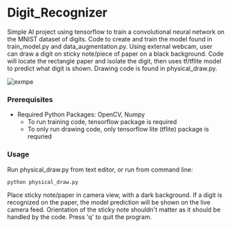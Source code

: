 # Digit_Recognizer
Simple AI project using tensorflow to train a convolutional neural network on the MNIST dataset of digits. Code to create and train the model found in train_model.py and data_augmentation.py.
Using external webcam, user can draw a digit on sticky note/piece of paper on a black background. Code will locate the rectangle paper and isolate the digit, then uses tf/tflite model to predict what digit is shown. Drawing code is found in physical_draw.py.

![exmpe](https://github.com/dylanj1383/Digit_Recognizer/assets/109835004/7554589d-0730-4ec1-ba69-06b35bf710fd)

### Prerequisites
- Required Python Packages: OpenCV, Numpy
  - To run training code, tensorflow package is required
  - To only run drawing code, only tensorflow lite (tflite) package is requried
 
### Usage
Run physical_draw.py from text editor, or run from command line:
```
python physical_draw.py
```
Place sticky note/paper in camera view, with a dark background. If a digit is recognized on the paper, the model prediction will be shown on the live camera feed.
Orientation of the sticky note shouldn't matter as it should be handled by the code. 
Press 'q' to quit the program. 
